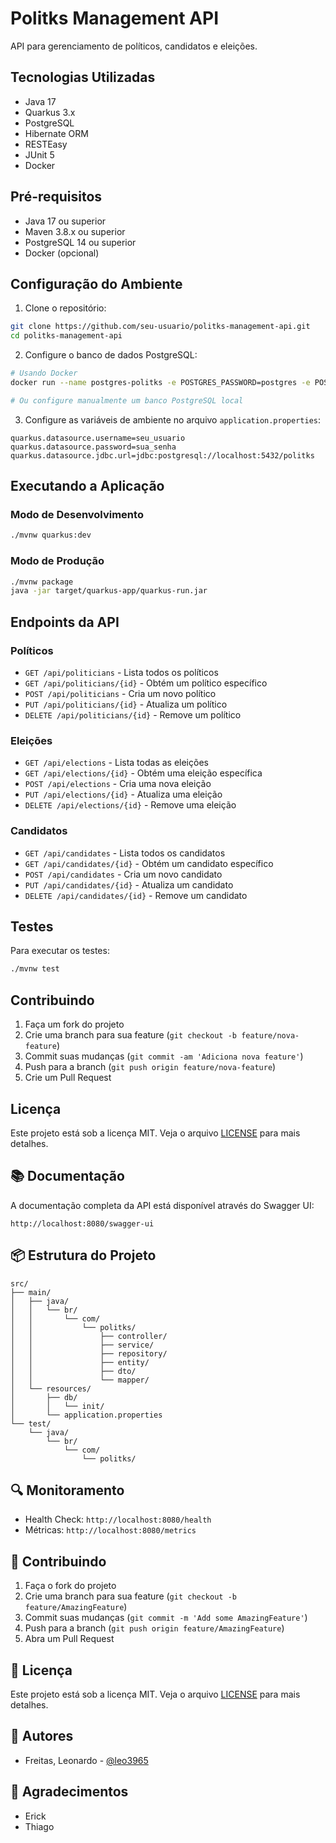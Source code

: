 # Politks Management API

API para gerenciamento de políticos, candidatos e eleições.

## Tecnologias Utilizadas

- Java 17
- Quarkus 3.x
- PostgreSQL
- Hibernate ORM
- RESTEasy
- JUnit 5
- Docker

## Pré-requisitos

- Java 17 ou superior
- Maven 3.8.x ou superior
- PostgreSQL 14 ou superior
- Docker (opcional)

## Configuração do Ambiente

1. Clone o repositório:
```bash
git clone https://github.com/seu-usuario/politks-management-api.git
cd politks-management-api
```

2. Configure o banco de dados PostgreSQL:
```bash
# Usando Docker
docker run --name postgres-politks -e POSTGRES_PASSWORD=postgres -e POSTGRES_DB=politks -p 5432:5432 -d postgres:14

# Ou configure manualmente um banco PostgreSQL local
```

3. Configure as variáveis de ambiente no arquivo `application.properties`:
```properties
quarkus.datasource.username=seu_usuario
quarkus.datasource.password=sua_senha
quarkus.datasource.jdbc.url=jdbc:postgresql://localhost:5432/politks
```

## Executando a Aplicação

### Modo de Desenvolvimento

```bash
./mvnw quarkus:dev
```

### Modo de Produção

```bash
./mvnw package
java -jar target/quarkus-app/quarkus-run.jar
```

## Endpoints da API

### Políticos

- `GET /api/politicians` - Lista todos os políticos
- `GET /api/politicians/{id}` - Obtém um político específico
- `POST /api/politicians` - Cria um novo político
- `PUT /api/politicians/{id}` - Atualiza um político
- `DELETE /api/politicians/{id}` - Remove um político

### Eleições

- `GET /api/elections` - Lista todas as eleições
- `GET /api/elections/{id}` - Obtém uma eleição específica
- `POST /api/elections` - Cria uma nova eleição
- `PUT /api/elections/{id}` - Atualiza uma eleição
- `DELETE /api/elections/{id}` - Remove uma eleição

### Candidatos

- `GET /api/candidates` - Lista todos os candidatos
- `GET /api/candidates/{id}` - Obtém um candidato específico
- `POST /api/candidates` - Cria um novo candidato
- `PUT /api/candidates/{id}` - Atualiza um candidato
- `DELETE /api/candidates/{id}` - Remove um candidato

## Testes

Para executar os testes:

```bash
./mvnw test
```

## Contribuindo

1. Faça um fork do projeto
2. Crie uma branch para sua feature (`git checkout -b feature/nova-feature`)
3. Commit suas mudanças (`git commit -am 'Adiciona nova feature'`)
4. Push para a branch (`git push origin feature/nova-feature`)
5. Crie um Pull Request

## Licença

Este projeto está sob a licença MIT. Veja o arquivo [LICENSE](LICENSE) para mais detalhes.

## 📚 Documentação

A documentação completa da API está disponível através do Swagger UI:
```
http://localhost:8080/swagger-ui
```

## 📦 Estrutura do Projeto

```
src/
├── main/
│   ├── java/
│   │   └── br/
│   │       └── com/
│   │           └── politks/
│   │               ├── controller/
│   │               ├── service/
│   │               ├── repository/
│   │               ├── entity/
│   │               ├── dto/
│   │               └── mapper/
│   └── resources/
│       ├── db/
│       │   └── init/
│       └── application.properties
└── test/
    └── java/
        └── br/
            └── com/
                └── politks/
```

## 🔍 Monitoramento

- Health Check: `http://localhost:8080/health`
- Métricas: `http://localhost:8080/metrics`

## 🤝 Contribuindo

1. Faça o fork do projeto
2. Crie uma branch para sua feature (`git checkout -b feature/AmazingFeature`)
3. Commit suas mudanças (`git commit -m 'Add some AmazingFeature'`)
4. Push para a branch (`git push origin feature/AmazingFeature`)
5. Abra um Pull Request

## 📝 Licença

Este projeto está sob a licença MIT. Veja o arquivo [LICENSE](LICENSE) para mais detalhes.

## 👥 Autores

- Freitas, Leonardo - [@leo3965](https://github.com/leo3965)

## 🙏 Agradecimentos

- Erick
- Thiago
